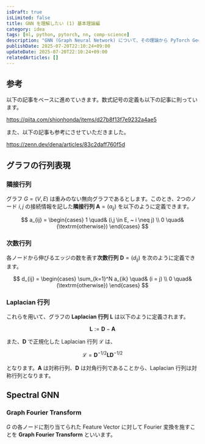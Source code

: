 ```yaml
---
isDraft: true
isLimited: false
title: GNN を理解したい (1) 基本理論編
category: idea
tags: [ml, python, pytorch, nn, comp-science]
description: "GNN (Graph Neural Network) について、その理論から PyTorch Geometric による実装までを理解するシリーズです。"
publishDate: 2025-07-20T22:10:24+09:00
updateDate: 2025-07-20T22:10:24+09:00
relatedArticles: []
---
```


## 参考

以下の記事をベースに進めていきます。数式記号の定義も以下の記事に則っています。

https://qiita.com/shionhonda/items/d27b8f13f7e9232a4ae5

また、以下の記事も参考にさせていただきました。

https://zenn.dev/dena/articles/83c2daff760f5d

## グラフの行列表現

### 隣接行列

グラフ $G = (V, E)$ は重みのない無向グラフであるとします。このとき、2つのノード $i,j$ の接続情報を記した**隣接行列** $\bm{A} = (a_{ij})$ を以下のように定義できます。

$$
a_{ij} = 
\begin{cases}
  1 \quad& (i,j \in E, ~ i \neq j) \\
  0 \quad& (\textrm{otherwise})
\end{cases}
$$

### 次数行列

各ノードから伸びるエッジの数を表す**次数行列** $\bm{D} = (d_{ij})$ を次のように定義できます。

$$
d_{ij} = 
\begin{cases}
  \sum_{k=1}^N a_{ik} \quad& (i = j) \\
  0 \quad& (\textrm{otherwise})
\end{cases}
$$

### Laplacian 行列

これらを用いて、グラフの **Laplacian 行列** $\bm{L}$ は以下のように定義されます。

$$
\bm{L} := \bm{D} - \bm{A}
$$

また、$\bm{D}$ で正規化した Laplacian 行列 $\bm{\mathcal{L}}$ は、

$$
\bm{\mathcal{L}} = \bm{D}^{-1/2} \bm{L} \bm{D}^{-1/2}
$$

となります。$\bm{A}$ は対称行列、$\bm{D}$ は対角行列であることから、Laplacian 行列は対称行列となります。

## Spectral GNN

### Graph Fourier Transform

$G$ の各ノードに割り当てられた Feature Vector に対して Fourier 変換を施すことを **Graph Fourier Transform** といいます。